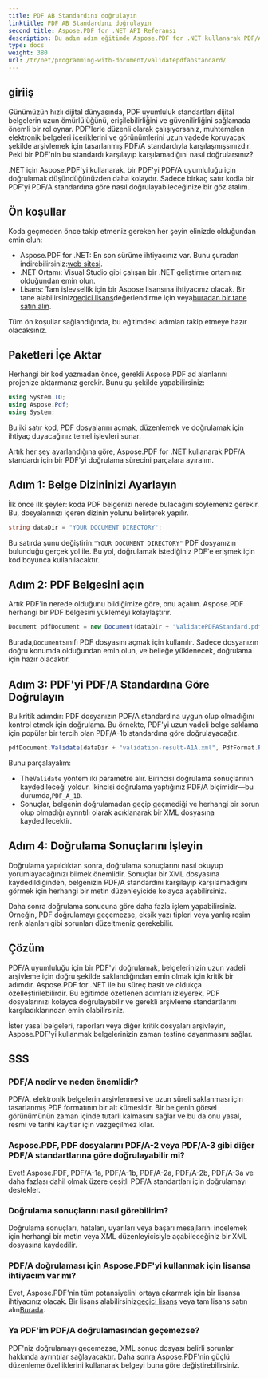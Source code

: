 ```yaml
---
title: PDF AB Standardını doğrulayın
linktitle: PDF AB Standardını doğrulayın
second_title: Aspose.PDF for .NET API Referansı
description: Bu adım adım eğitimde Aspose.PDF for .NET kullanarak PDF/A-1b standardı için bir PDF'yi nasıl doğrulayacağınızı öğrenin. Uzun vadeli arşivleme için uyumluluğu sağlayın.
type: docs
weight: 380
url: /tr/net/programming-with-document/validatepdfabstandard/
---
```

## giriiş

Günümüzün hızlı dijital dünyasında, PDF uyumluluk standartları dijital belgelerin uzun ömürlülüğünü, erişilebilirliğini ve güvenilirliğini sağlamada önemli bir rol oynar. PDF'lerle düzenli olarak çalışıyorsanız, muhtemelen elektronik belgeleri içeriklerini ve görünümlerini uzun vadede koruyacak şekilde arşivlemek için tasarlanmış PDF/A standardıyla karşılaşmışsınızdır. Peki bir PDF'nin bu standardı karşılayıp karşılamadığını nasıl doğrularsınız?

.NET için Aspose.PDF'yi kullanarak, bir PDF'yi PDF/A uyumluluğu için doğrulamak düşündüğünüzden daha kolaydır. Sadece birkaç satır kodla bir PDF'yi PDF/A standardına göre nasıl doğrulayabileceğinize bir göz atalım. 


## Ön koşullar

Koda geçmeden önce takip etmeniz gereken her şeyin elinizde olduğundan emin olun:

-  Aspose.PDF for .NET: En son sürüme ihtiyacınız var. Bunu şuradan indirebilirsiniz:[web sitesi](https://releases.aspose.com/pdf/net/).
- .NET Ortamı: Visual Studio gibi çalışan bir .NET geliştirme ortamınız olduğundan emin olun.
-  Lisans: Tam işlevsellik için bir Aspose lisansına ihtiyacınız olacak. Bir tane alabilirsiniz[geçici lisans](https://purchase.aspose.com/temporary-license/)değerlendirme için veya[buradan bir tane satın alın](https://purchase.aspose.com/buy).

Tüm ön koşullar sağlandığında, bu eğitimdeki adımları takip etmeye hazır olacaksınız.

## Paketleri İçe Aktar

Herhangi bir kod yazmadan önce, gerekli Aspose.PDF ad alanlarını projenize aktarmanız gerekir. Bunu şu şekilde yapabilirsiniz:

```csharp
using System.IO;
using Aspose.Pdf;
using System;
```

Bu iki satır kod, PDF dosyalarını açmak, düzenlemek ve doğrulamak için ihtiyaç duyacağınız temel işlevleri sunar.

Artık her şey ayarlandığına göre, Aspose.PDF for .NET kullanarak PDF/A standardı için bir PDF'yi doğrulama sürecini parçalara ayıralım.

## Adım 1: Belge Dizininizi Ayarlayın

İlk önce ilk şeyler: koda PDF belgenizi nerede bulacağını söylemeniz gerekir. Bu, dosyalarınızı içeren dizinin yolunu belirterek yapılır.

```csharp
string dataDir = "YOUR DOCUMENT DIRECTORY";
```

 Bu satırda şunu değiştirin:`"YOUR DOCUMENT DIRECTORY"` PDF dosyanızın bulunduğu gerçek yol ile. Bu yol, doğrulamak istediğiniz PDF'e erişmek için kod boyunca kullanılacaktır.

## Adım 2: PDF Belgesini açın

Artık PDF'in nerede olduğunu bildiğimize göre, onu açalım. Aspose.PDF herhangi bir PDF belgesini yüklemeyi kolaylaştırır.

```csharp
Document pdfDocument = new Document(dataDir + "ValidatePDFAStandard.pdf");
```

 Burada,`Document`sınıfı PDF dosyasını açmak için kullanılır. Sadece dosyanızın doğru konumda olduğundan emin olun, ve belleğe yüklenecek, doğrulama için hazır olacaktır.

## Adım 3: PDF'yi PDF/A Standardına Göre Doğrulayın

Bu kritik adımdır: PDF dosyanızın PDF/A standardına uygun olup olmadığını kontrol etmek için doğrulama. Bu örnekte, PDF'yi uzun vadeli belge saklama için popüler bir tercih olan PDF/A-1b standardına göre doğrulayacağız.

```csharp
pdfDocument.Validate(dataDir + "validation-result-A1A.xml", PdfFormat.PDF_A_1B);
```

Bunu parçalayalım:
-  The`Validate` yöntem iki parametre alır. Birincisi doğrulama sonuçlarının kaydedileceği yoldur. İkincisi doğrulama yaptığınız PDF/A biçimidir—bu durumda,`PDF_A_1B`.
- Sonuçlar, belgenin doğrulamadan geçip geçmediği ve herhangi bir sorun olup olmadığı ayrıntılı olarak açıklanarak bir XML dosyasına kaydedilecektir.

## Adım 4: Doğrulama Sonuçlarını İşleyin

Doğrulama yapıldıktan sonra, doğrulama sonuçlarını nasıl okuyup yorumlayacağınızı bilmek önemlidir. Sonuçlar bir XML dosyasına kaydedildiğinden, belgenizin PDF/A standardını karşılayıp karşılamadığını görmek için herhangi bir metin düzenleyicide kolayca açabilirsiniz.

Daha sonra doğrulama sonucuna göre daha fazla işlem yapabilirsiniz. Örneğin, PDF doğrulamayı geçemezse, eksik yazı tipleri veya yanlış resim renk alanları gibi sorunları düzeltmeniz gerekebilir.

## Çözüm

PDF/A uyumluluğu için bir PDF'yi doğrulamak, belgelerinizin uzun vadeli arşivleme için doğru şekilde saklandığından emin olmak için kritik bir adımdır. Aspose.PDF for .NET ile bu süreç basit ve oldukça özelleştirilebilirdir. Bu eğitimde özetlenen adımları izleyerek, PDF dosyalarınızı kolayca doğrulayabilir ve gerekli arşivleme standartlarını karşıladıklarından emin olabilirsiniz.

İster yasal belgeleri, raporları veya diğer kritik dosyaları arşivleyin, Aspose.PDF'yi kullanmak belgelerinizin zaman testine dayanmasını sağlar.

## SSS

### PDF/A nedir ve neden önemlidir?
PDF/A, elektronik belgelerin arşivlenmesi ve uzun süreli saklanması için tasarlanmış PDF formatının bir alt kümesidir. Bir belgenin görsel görünümünün zaman içinde tutarlı kalmasını sağlar ve bu da onu yasal, resmi ve tarihi kayıtlar için vazgeçilmez kılar.

### Aspose.PDF, PDF dosyalarını PDF/A-2 veya PDF/A-3 gibi diğer PDF/A standartlarına göre doğrulayabilir mi?
Evet! Aspose.PDF, PDF/A-1a, PDF/A-1b, PDF/A-2a, PDF/A-2b, PDF/A-3a ve daha fazlası dahil olmak üzere çeşitli PDF/A standartları için doğrulamayı destekler.

### Doğrulama sonuçlarını nasıl görebilirim?
Doğrulama sonuçları, hataları, uyarıları veya başarı mesajlarını incelemek için herhangi bir metin veya XML düzenleyicisiyle açabileceğiniz bir XML dosyasına kaydedilir.

### PDF/A doğrulaması için Aspose.PDF'yi kullanmak için lisansa ihtiyacım var mı?
 Evet, Aspose.PDF'nin tüm potansiyelini ortaya çıkarmak için bir lisansa ihtiyacınız olacak. Bir lisans alabilirsiniz[geçici lisans](https://purchase.aspose.com/temporary-license/) veya tam lisans satın alın[Burada](https://purchase.aspose.com/buy).

### Ya PDF'im PDF/A doğrulamasından geçemezse?
PDF'niz doğrulamayı geçemezse, XML sonuç dosyası belirli sorunlar hakkında ayrıntılar sağlayacaktır. Daha sonra Aspose.PDF'nin güçlü düzenleme özelliklerini kullanarak belgeyi buna göre değiştirebilirsiniz.